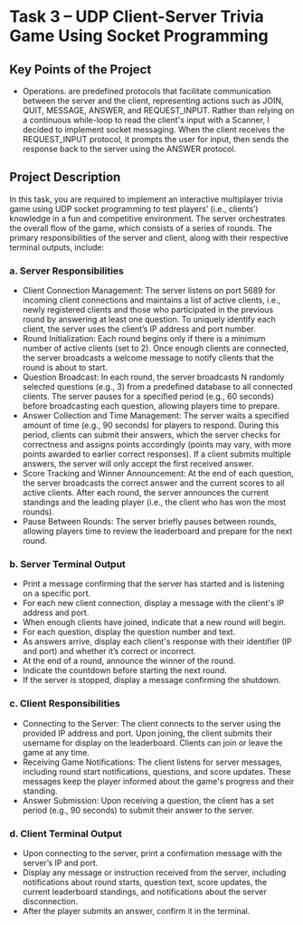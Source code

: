 # Task 3 – UDP Client-Server Trivia Game Using Socket Programming 
## Key Points of the Project
- Operations. are predefined protocols that facilitate communication between the server and the client, representing actions such as JOIN, QUIT, MESSAGE, ANSWER, and REQUEST_INPUT. Rather than relying on a continuous while-loop to read the client's input with a Scanner, I decided to implement socket messaging. When the client receives the REQUEST_INPUT protocol, it prompts the user for input, then sends the response back to the server using the ANSWER protocol.

## Project Description
In this task, you are required to implement an interactive multiplayer trivia game using UDP 
socket programming to test players’ (i.e., clients’) knowledge in a fun and competitive 
environment. The server orchestrates the overall flow of the game, which consists of a series 
of rounds. The primary responsibilities of the server and client, along with their respective 
terminal outputs, include: 

### a. Server Responsibilities  
* Client Connection Management: The server listens on port 5689 for incoming client 
connections and maintains a list of active clients, i.e., newly registered clients and 
those who participated in the previous round by answering at least one question. To 
uniquely identify each client, the server uses the client’s IP address and port number. 
* Round Initialization: Each round begins only if there is a minimum number of active 
clients (set to 2). Once enough clients are connected, the server broadcasts a welcome 
message to notify clients that the round is about to start. 
* Question Broadcast: In each round, the server broadcasts N randomly selected 
questions (e.g., 3) from a predefined database to all connected clients. The server 
pauses for a specified period (e.g., 60 seconds) before broadcasting each question, 
allowing players time to prepare.  
* Answer Collection and Time Management: The server waits a specified amount of 
time (e.g., 90 seconds) for players to respond. During this period, clients can submit 
their answers, which the server checks for correctness and assigns points accordingly 
(points may vary, with more points awarded to earlier correct responses). If a client 
submits multiple answers, the server will only accept the first received answer.  
* Score Tracking and Winner Announcement: At the end of each question, the server 
broadcasts the correct answer and the current scores to all active clients. After each 
round, the server announces the current standings and the leading player (i.e., the 
client who has won the most rounds). 
* Pause Between Rounds: The server briefly pauses between rounds, allowing players 
time to review the leaderboard and prepare for the next round.

### b. Server Terminal Output 
* Print a message confirming that the server has started and is listening on a specific 
port. 
* For each new client connection, display a message with the client's IP address and 
port. 
* When enough clients have joined, indicate that a new round will begin. 
* For each question, display the question number and text. 
* As answers arrive, display each client's response with their identifier (IP and port) and 
whether it’s correct or incorrect. 
* At the end of a round, announce the winner of the round. 
* Indicate the countdown before starting the next round. 
* If the server is stopped, display a message confirming the shutdown.

### c. Client Responsibilities  
* Connecting to the Server: The client connects to the server using the provided IP 
address and port. Upon joining, the client submits their username for display on the 
leaderboard. Clients can join or leave the game at any time. 
* Receiving Game Notifications: The client listens for server messages, including 
round start notifications, questions, and score updates. These messages keep the 
player informed about the game's progress and their standing. 
* Answer Submission: Upon receiving a question, the client has a set period (e.g., 90 
seconds) to submit their answer to the server. 

### d. Client Terminal Output 
* Upon connecting to the server, print a confirmation message with the server’s IP and 
port. 
* Display any message or instruction received from the server, including notifications 
about round starts, question text, score updates, the current leaderboard standings, and 
notifications about the server disconnection. 
* After the player submits an answer, confirm it in the terminal.
